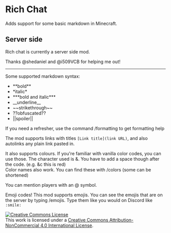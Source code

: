 # Rich Chat
Adds support for some basic markdown in Minecraft.
## Server side
Rich chat is currently a server side mod.

Thanks @shedaniel and @i509VCB for helping me out!

---

Some supported markdown syntax:
- \*\*bold\*\*
- \*italic\*
- \*\*\*bold and italic\*\*\*
- \_\_underline\_\_
- \~\~strikethrough\~\~
- ??obfuscated??
- ||spoiler||

If you need a refresher, use the command /formatting to get formatting help 

The mod supports links with titles `[Link title](link URL)`, and also autolinks any plain link pasted in. 

It also supports colours. If you're familiar with vanilla color codes, you can use those. The character used is &. You have to add a space though after the code. (e.g. &c this is red)
<br>
Color names also work. You can find these with /colors (some can be shortened)

You can mention players with an @ symbol.

Emoji codes! This mod supports emojis. You can see the emojis that are on the server by typing /emojis. Type them like you would on Discord like `:smile:`


<a rel="license" href="http://creativecommons.org/licenses/by-nc/4.0/"><img alt="Creative Commons License" style="border-width:0" src="https://i.creativecommons.org/l/by-nc/4.0/88x31.png" /></a><br />This work is licensed under a <a rel="license" href="http://creativecommons.org/licenses/by-nc/4.0/">Creative Commons Attribution-NonCommercial 4.0 International License</a>.

